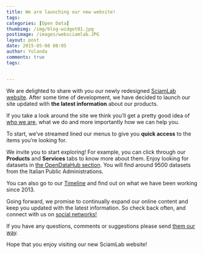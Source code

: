 ```yaml
---
title: We are launching our new website! 
tags: 
categories: [Open Data]
thumbimg: /img/blog-widget01.jpg
postimage: /images/websciamlab.JPG
layout: post
date: 2015-05-08 08:05
author: Yolanda
comments: true
tags:


---
```


We are delighted to share with you our newly redesigned [SciamLab website](http://www.sciamlab.com).  After some time of development, we have decided to launch our site updated with **the latest information** about our products.

If you take a look around the site we think you’ll get a pretty good idea of [who we are](http://www.sciamlab.com/company/), what we do and more importantly how we can help you.

To start, we’ve streamed lined our menus to give you **quick access** to the items you’re looking for.

We invite you to start exploring! For example, you can click through our **Products** and **Services** tabs to know more about them.
Enjoy looking for datasets in [the OpenDataHub section](http://www.opendatahub.it/). You will find around 9500 datasets from the Italian Public Administrations.

You can also go to our [Timeline](http://www.sciamlab.com/timeline.php) and find out on what we have been working since 2013.

Going forward, we promise to continually expand our online content and keep you updated with the latest information. So check back often, and connect with us on [social networks!](https://www.facebook.com/sciamlab.engineering)

If you have any questions, comments or suggestions please send [them our way](http://www.sciamlab.com/company/contact_us). 

Hope that you enjoy visiting our new SciamLab website!
